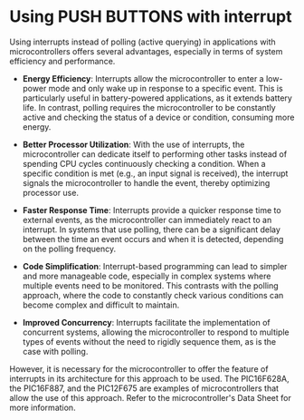 # Using PUSH BUTTONS with interrupt

Using interrupts instead of polling (active querying) in applications with microcontrollers offers several advantages, especially in terms of system efficiency and performance.

-  __Energy Efficiency__: Interrupts allow the microcontroller to enter a low-power mode and only wake up in response to a specific event. This is particularly useful in battery-powered applications, as it extends battery life. In contrast, polling requires the microcontroller to be constantly active and checking the status of a device or condition, consuming more energy.

-  __Better Processor Utilization__: With the use of interrupts, the microcontroller can dedicate itself to performing other tasks instead of spending CPU cycles continuously checking a condition. When a specific condition is met (e.g., an input signal is received), the interrupt signals the microcontroller to handle the event, thereby optimizing processor use.

-  __Faster Response Time__: Interrupts provide a quicker response time to external events, as the microcontroller can immediately react to an interrupt. In systems that use polling, there can be a significant delay between the time an event occurs and when it is detected, depending on the polling frequency.

-  __Code Simplification__: Interrupt-based programming can lead to simpler and more manageable code, especially in complex systems where multiple events need to be monitored. This contrasts with the polling approach, where the code to constantly check various conditions can become complex and difficult to maintain.

-  __Improved Concurrency__: Interrupts facilitate the implementation of concurrent systems, allowing the microcontroller to respond to multiple types of events without the need to rigidly sequence them, as is the case with polling.


However, it is necessary for the microcontroller to offer the feature of interrupts in its architecture for this approach to be used. The PIC16F628A, the PIC16F887, and the PIC12F675 are examples of microcontrollers that allow the use of this approach. Refer to the microcontroller's Data Sheet for more information.


